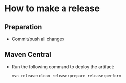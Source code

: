 # How to make a release

## Preparation

* Commit/push all changes


## Maven Central

* Run the following command to deploy the artifact:

  ```
  mvn release:clean release:prepare release:perform
  ```
